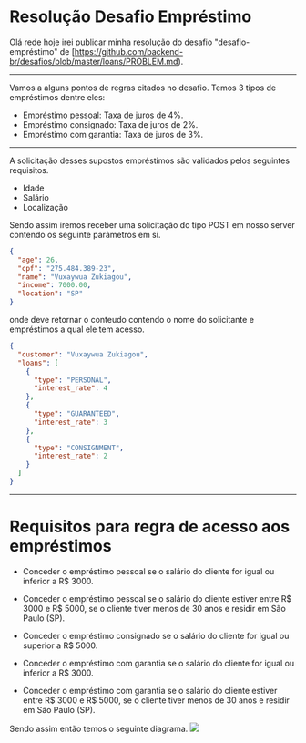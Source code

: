 # Resolução Desafio Empréstimo
Olá rede hoje irei publicar minha resolução do desafio "desafio-empréstimo" de [https://github.com/backend-br/desafios/blob/master/loans/PROBLEM.md).

------------
Vamos a alguns pontos de regras citados no desafio.
Temos 3 tipos de empréstimos dentre eles:
- Empréstimo pessoal: Taxa de juros de 4%.
- Empréstimo consignado: Taxa de juros de 2%.
- Empréstimo com garantia: Taxa de juros de 3%.

------------

A solicitação desses supostos empréstimos são validados pelos seguintes requisitos.

- Idade
- Salário
- Localização

Sendo assim iremos receber uma solicitação do tipo POST em nosso server contendo os seguinte parâmetros em si.

```json
{
  "age": 26,
  "cpf": "275.484.389-23",
  "name": "Vuxaywua Zukiagou",
  "income": 7000.00,
  "location": "SP"
}
```
onde deve retornar o conteudo contendo o nome do solicitante e empréstimos a qual ele tem acesso.

```json
{
  "customer": "Vuxaywua Zukiagou",
  "loans": [
    {
      "type": "PERSONAL",
      "interest_rate": 4
    },
    {
      "type": "GUARANTEED",
      "interest_rate": 3
    },
    {
      "type": "CONSIGNMENT",
      "interest_rate": 2
    }
  ]
}
```

------------

# Requisitos para regra de acesso aos empréstimos 
- Conceder o empréstimo pessoal se o salário do cliente for igual ou inferior a R$ 3000.

- Conceder o empréstimo pessoal se o salário do cliente estiver entre R$ 3000 e R$ 5000, se o cliente tiver menos de 30 anos e residir em São Paulo (SP).

- Conceder o empréstimo consignado se o salário do cliente for igual ou superior a R$ 5000.

- Conceder o empréstimo com garantia se o salário do cliente for igual ou inferior a R$ 3000.

- Conceder o empréstimo com garantia se o salário do cliente estiver entre R$ 3000 e R$ 5000, se o cliente tiver menos de 30 anos e residir em São Paulo (SP).

Sendo assim então temos o seguinte diagrama.
[![](https://i.postimg.cc/TPLt29rw/untitled.png)](https://i.postimg.cc/TPLt29rw/untitled.png)
